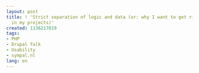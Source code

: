 ```yaml
---
layout: post
title: ! 'Strict separation of logic and data (or: why I want to get rid of PHP filters
  in my projects)'
created: 1136217019
tags:
- PHP
- Drupal Talk
- Usability
- sympal.nl
lang: en
---
```


